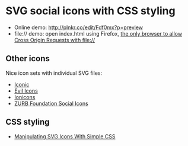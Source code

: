 # SVG social icons with CSS styling

- Online demo: http://plnkr.co/edit/Fdf0mx?p=preview
- file:// demo: open index.html using Firefox, [the only browser to allow Cross Origin Requests with file://](http://stackoverflow.com/a/20578692/990356)

## Other icons

Nice icon sets with individual SVG files:
- [Iconic](https://useiconic.com/)
- [Evil Icons](https://github.com/outpunk/evil-icons)
- [Ionicons](https://github.com/driftyco/ionicons)
- [ZURB Foundation Social Icons](https://github.com/adamfairhead/webicons)

## CSS styling

- [Manipulating SVG Icons With Simple CSS](http://webdesign.tutsplus.com/articles/manipulating-svg-icons-with-simple-css--webdesign-15694)

